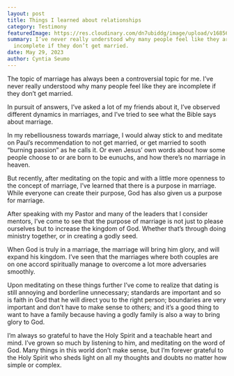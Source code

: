 ```yaml
---
layout: post
title: Things I learned about relationships
category: Testimony
featuredImage: https://res.cloudinary.com/dn7ubiddg/image/upload/v1685671919/blog/img_1641.jpeg
summary: I’ve never really understood why many people feel like they are
  incomplete if they don’t get married.
date: May 29, 2023
author: Cyntia Seumo
---
```

The topic of marriage has always been a controversial topic for me. I’ve never really understood why many people feel like they are incomplete if they don’t get married.

In pursuit of answers, I’ve asked a lot of my friends about it, I’ve observed different dynamics in marriages, and I’ve tried to see what the Bible says about marriage. 

In my rebelliousness towards marriage, I would alway stick to and meditate on Paul’s recommendation to not get married, or get married to sooth “burning passion” as he calls it. Or even Jesus’ own words about how some people choose to or are born to be eunuchs, and how there’s no marriage in heaven. 

But recently, after meditating on the topic and with a little more openness to the concept of marriage, I’ve learned that there is a purpose in marriage. While everyone can create their purpose, God has also given us a purpose for marriage. 

After speaking with my Pastor and many of the leaders that I consider mentors, I’ve come to see that the purpose of marriage is not just to please ourselves but to increase the kingdom of God. Whether that’s through doing ministry together, or in creating a godly seed. 

When God is truly in a marriage, the marriage will bring him glory, and will expand his kingdom. I’ve seen that the marriages where both couples are on one accord spiritually manage to overcome a lot more adversaries smoothly. 

Upon meditating on these things further I’ve come to realize that dating is still annoying and borderline unnecessary; standards are important and so is faith in God that he will direct you to the right person; boundaries are very important and don’t have to make sense to others; and it’s a good thing to want to have a family because having a godly family is also a way to bring glory to God. 

I’m always so grateful to have the Holy Spirit and a teachable heart and mind. I’ve grown so much by listening to him, and meditating on the word of God. Many things in this world don’t make sense, but I’m forever grateful to the Holy Spirit who sheds light on all my thoughts and doubts no matter how simple or complex.